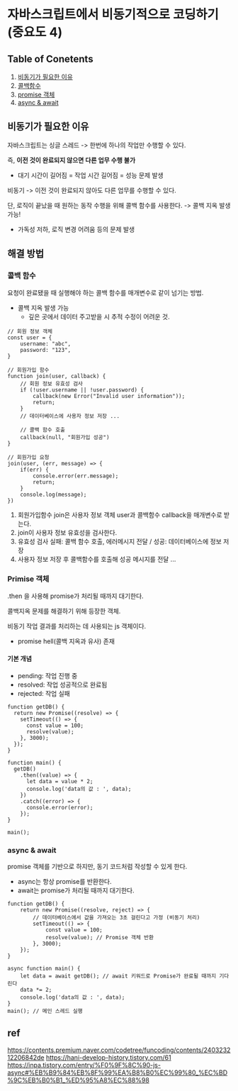 # 자바스크립트에서 비동기적으로 코딩하기 (중요도 4)

## Table of Conetents

1. [비동기가 필요한 이유](#비동기가-필요한-이유)
2. [콜백함수](#콜백-함수)
3. [promise 객체](#primise-객체)
4. [async & await](#async--await)

## 비동기가 필요한 이유

자바스크립트는 싱글 스레드 -> 한번에 하나의 작업만 수행할 수 있다.

즉, **이전 것이 완료되지 않으면 다른 업무 수행 불가**

- 대기 시간이 길어짐 = 작업 시간 길어짐 = 성능 문제 발생

비동기 -> 이전 것이 완료되지 않아도 다른 업무를 수행할 수 있다.

단, 로직이 끝났을 때 원하는 동작 수행을 위해 콜백 함수를 사용한다. -> 콜백 지옥 발생 가능!

- 가독성 저하, 로직 변경 어려움 등의 문제 발생

## 해결 방법

### 콜백 함수

요청이 완료됐을 때 실행해야 하는 콜백 함수를 매개변수로 같이 넘기는 방법.

- 콜백 지옥 발생 가능
  - 깊은 곳에서 데이터 주고받을 시 추적 수정이 어려운 것.

```
// 회원 정보 객체
const user = {
    username: "abc",
    password: "123",
}

// 회원가입 함수
function join(user, callback) {
    // 회원 정보 유효성 검사
    if (!user.username || !user.password) {
        callback(new Error("Invalid user information"));
        return;
    }
    // 데이터베이스에 사용자 정보 저장 ...

    // 콜백 함수 호출
    callback(null, "회원가입 성공")
}

// 회원가입 요청
join(user, (err, message) => {
    if(err) {
        console.error(err.message);
        return;
    }
    console.log(message);
})

```

1. 회원가입함수 join은 사용자 정보 객체 user과 콜백함수 callback을 매개변수로 받는다.
2. join이 사용자 정보 유효성을 검사한다.
3. 유효성 검사 실패: 콜백 함수 호출, 에러메시지 전달 / 성공: 데이터베이스에 정보 저장
4. 사용자 정보 저장 후 콜백함수를 호출해 성공 메시지를 전달
   ...

### Primise 객체

.then 을 사용해 promise가 처리될 때까지 대기한다.

콜백지옥 문제를 해결하기 위해 등장한 객체.

비동기 작업 결과를 처리하는 데 사용되는 js 객체이다.

- promise hell(콜백 지옥과 유사) 존재

#### 기본 개념

- pending: 작업 진행 중
- resolved: 작업 성공적으로 완료됨
- rejected: 작업 실패

```
function getDB() {
  return new Promise((resolve) => {
    setTimeout(() => {
      const value = 100;
      resolve(value);
    }, 3000);
  });
}

function main() {
  getDB()
    .then((value) => {
      let data = value * 2;
      console.log('data의 값 : ', data);
    })
    .catch((error) => {
      console.error(error);
    });
}

main();
```

### async & await

promise 객체를 기반으로 하지만, 동기 코드처럼 작성할 수 있게 한다.

- async는 항상 promise를 반환한다.
- await는 promise가 처리될 때까지 대기한다.

```
function getDB() {
    return new Promise((resolve, reject) => {
        // 데이터베이스에서 값을 가져오는 3초 걸린다고 가정 (비동기 처리)
        setTimeout(() => {
            const value = 100;
            resolve(value); // Promise 객체 반환
        }, 3000);
    });
}

async function main() {
    let data = await getDB(); // await 키워드로 Promise가 완료될 때까지 기다린다
    data *= 2;
    console.log('data의 값 : ', data);
}
main(); // 메인 스레드 실행
```

## ref

https://contents.premium.naver.com/codetree/funcoding/contents/240323212206842de
https://hani-develop-history.tistory.com/61
https://inpa.tistory.com/entry/%F0%9F%8C%90-js-async#%EB%B9%84%EB%8F%99%EA%B8%B0%EC%99%80_%EC%BD%9C%EB%B0%B1_%ED%95%A8%EC%88%98
